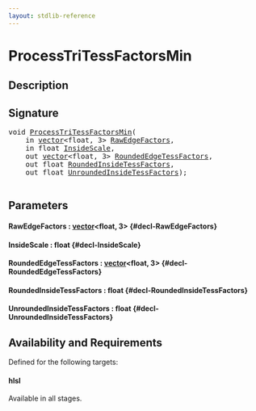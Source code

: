 ```yaml
---
layout: stdlib-reference
---
```


# ProcessTriTessFactorsMin

## Description





## Signature 

<pre>
void <a href="/stdlib-reference/global-decls/ProcessTriTessFactorsMin">ProcessTriTessFactorsMin</a>(
    in <a href="/stdlib-reference/types/vector/index">vector</a>&lt;float, 3&gt; <a href="/stdlib-reference/global-decls/ProcessTriTessFactorsMin#decl-RawEdgeFactors" class="code_param">RawEdgeFactors</a>,
    in float <a href="/stdlib-reference/global-decls/ProcessTriTessFactorsMin#decl-InsideScale" class="code_param">InsideScale</a>,
    out <a href="/stdlib-reference/types/vector/index">vector</a>&lt;float, 3&gt; <a href="/stdlib-reference/global-decls/ProcessTriTessFactorsMin#decl-RoundedEdgeTessFactors" class="code_param">RoundedEdgeTessFactors</a>,
    out float <a href="/stdlib-reference/global-decls/ProcessTriTessFactorsMin#decl-RoundedInsideTessFactors" class="code_param">RoundedInsideTessFactors</a>,
    out float <a href="/stdlib-reference/global-decls/ProcessTriTessFactorsMin#decl-UnroundedInsideTessFactors" class="code_param">UnroundedInsideTessFactors</a>);

</pre>

## Parameters

#### RawEdgeFactors  : [vector](/stdlib-reference/types/vector/index)\<float, 3\> {#decl-RawEdgeFactors}
#### InsideScale  : float {#decl-InsideScale}
#### RoundedEdgeTessFactors  : [vector](/stdlib-reference/types/vector/index)\<float, 3\> {#decl-RoundedEdgeTessFactors}
#### RoundedInsideTessFactors  : float {#decl-RoundedInsideTessFactors}
#### UnroundedInsideTessFactors  : float {#decl-UnroundedInsideTessFactors}

## Availability and Requirements

Defined for the following targets:

#### hlsl
Available in all stages.



